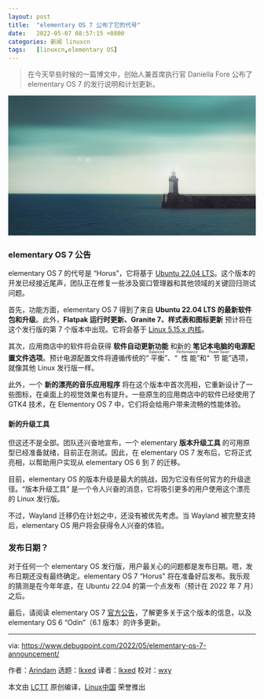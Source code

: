 ```yaml
---
layout: post
title:	"elementary OS 7 公布了它的代号"
date:	2022-05-07 08:57:15 +0800 
categories:	新闻 linuxcn 
tags:	[linuxcn,elementary OS]
---
```




> 
> 在今天早些时候的一篇博文中，创始人兼首席执行官 Daniella Fore 公布了 elementary OS 7 的发行说明和计划更新。
> 
> 
> 


![](/Asserts/Images/album/202205/07/085713izkxhbarixtkdryg.jpg)


### elementary OS 7 公告


elementary OS 7 的代号是 “Horus”，它将基于 [Ubuntu 22.04 LTS](https://www.debugpoint.com/2022/01/ubuntu-22-04-lts/)。这个版本的开发已经接近尾声，团队正在修复一些涉及窗口管理器和其他领域的关键回归测试问题。


首先，功能方面，elementary OS 7 得到了来自 **Ubuntu 22.04 LTS 的最新软件包和升级**。此外，**Flatpak 运行时更新、Granite 7、样式表和图标更新** 预计将在这个发行版的第 7 个版本中出现。它将会基于 [Linux 5.15.x 内核](https://www.debugpoint.com/2021/11/linux-kernel-5-15/)。


其次，应用商店中的软件将会获得 **软件自动更新功能** 和新的 **笔记本电脑的电源配置文件选项**。预计电源配置文件将遵循传统的“<ruby> 平衡 <rt>  Balanced </rt></ruby>”、“<ruby> 性能 <rt>  Performance </rt></ruby>”和“<ruby> 节能 <rt>  Power Saver </rt></ruby>”选项，就像其他 Linux 发行版一样。


此外，一个 **新的漂亮的音乐应用程序** 将在这个版本中首次亮相，它重新设计了一些图标，在桌面上的视觉效果也有提升。一些原生的应用商店中的软件已经使用了 GTK4 技术，在 Elementory OS 7 中，它们将会给用户带来流畅的性能体验。


#### 新的升级工具


但这还不是全部。团队还兴奋地宣布，一个 elementary **版本升级工具** 的可用原型已经准备就绪，目前正在测试。因此，在 elementary OS 7 发布后，它将正式亮相，以帮助用户实现从 elementary OS 6 到 7 的迁移。


目前，elementary OS 的版本升级是最大的挑战，因为它没有任何官方的升级途径。“版本升级工具” 是一个令人兴奋的消息，它将吸引更多的用户使用这个漂亮的 Linux 发行版。


不过，Wayland 迁移仍在计划之中，还没有被优先考虑。当 Wayland 被完整支持后，elementary OS 用户将会获得令人兴奋的体验。


### 发布日期？


对于任何一个 elementary OS 发行版，用户最关心的问题都是发布日期。嗯，发布日期还没有最终确定。elementary OS 7 “Horus” 将在准备好后发布。我乐观的猜测是在今年年底，在 Ubuntu 22.04 的第一个点发布（预计在 2022 年 7 月）之后。


最后，请阅读 elementary OS 7 [官方公告](https://blog.elementary.io/updates-for-april-2022/)，了解更多关于这个版本的信息，以及 elementary OS 6 “Odin”（6.1 版本）的许多更新。




---


via: <https://www.debugpoint.com/2022/05/elementary-os-7-announcement/>


作者：[Arindam](https://www.debugpoint.com/author/admin1/) 选题：[lkxed](https://github.com/lkxed) 译者：[lkxed](https://github.com/lkxed) 校对：[wxy](https://github.com/wxy)


本文由 [LCTT](https://github.com/LCTT/TranslateProject) 原创编译，[Linux中国](https://linux.cn/) 荣誉推出

